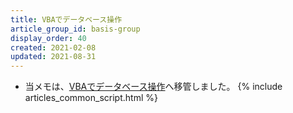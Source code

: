```yaml
---
title: VBAでデータベース操作
article_group_id: basis-group
display_order: 40
created: 2021-02-08
updated: 2021-08-31
---
```

- 当メモは、[VBAでデータベース操作](https://thinktwice.tech/it/vba/database_control_with_vba/)へ移管しました。
{% include articles_common_script.html %}
